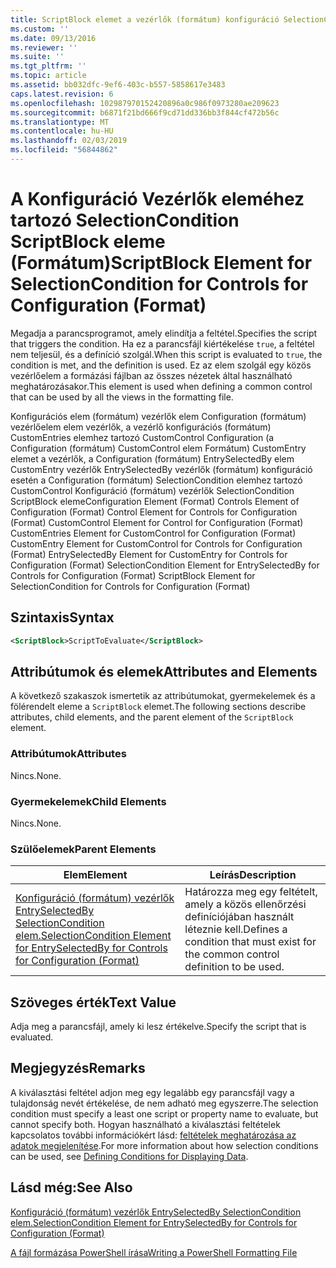 ```yaml
---
title: ScriptBlock elemet a vezérlők (formátum) konfiguráció SelectionCondition |} A Microsoft Docs
ms.custom: ''
ms.date: 09/13/2016
ms.reviewer: ''
ms.suite: ''
ms.tgt_pltfrm: ''
ms.topic: article
ms.assetid: bb032dfc-9ef6-403c-b557-5858617e3483
caps.latest.revision: 6
ms.openlocfilehash: 102987970152420896a0c986f0973280ae209623
ms.sourcegitcommit: b6871f21bd666f9cd71dd336bb3f844cf472b56c
ms.translationtype: MT
ms.contentlocale: hu-HU
ms.lasthandoff: 02/03/2019
ms.locfileid: "56844862"
---
```

# <a name="scriptblock-element-for-selectioncondition-for-controls-for-configuration-format"></a><span data-ttu-id="18a31-102">A Konfiguráció Vezérlők eleméhez tartozó SelectionCondition ScriptBlock eleme (Formátum)</span><span class="sxs-lookup"><span data-stu-id="18a31-102">ScriptBlock Element for SelectionCondition for Controls for Configuration (Format)</span></span>

<span data-ttu-id="18a31-103">Megadja a parancsprogramot, amely elindítja a feltétel.</span><span class="sxs-lookup"><span data-stu-id="18a31-103">Specifies the script that triggers the condition.</span></span> <span data-ttu-id="18a31-104">Ha ez a parancsfájl kiértékelése `true`, a feltétel nem teljesül, és a definíció szolgál.</span><span class="sxs-lookup"><span data-stu-id="18a31-104">When this script is evaluated to `true`, the condition is met, and the definition is used.</span></span> <span data-ttu-id="18a31-105">Ez az elem szolgál egy közös vezérlőelem a formázási fájlban az összes nézetek által használható meghatározásakor.</span><span class="sxs-lookup"><span data-stu-id="18a31-105">This element is used when defining a common control that can be used by all the views in the formatting file.</span></span>

<span data-ttu-id="18a31-106">Konfigurációs elem (formátum) vezérlők elem Configuration (formátum) vezérlőelem elem vezérlők, a vezérlő konfigurációs (formátum) CustomEntries elemhez tartozó CustomControl Configuration (a Configuration (formátum) CustomControl elem Formátum) CustomEntry elemet a vezérlők, a Configuration (formátum) EntrySelectedBy elem CustomEntry vezérlők EntrySelectedBy vezérlők (formátum) konfiguráció esetén a Configuration (formátum) SelectionCondition elemhez tartozó CustomControl Konfiguráció (formátum) vezérlők SelectionCondition ScriptBlock eleme</span><span class="sxs-lookup"><span data-stu-id="18a31-106">Configuration Element (Format) Controls Element of Configuration (Format) Control Element for Controls for Configuration (Format) CustomControl Element for Control for Configuration (Format) CustomEntries Element for CustomControl for Configuration (Format) CustomEntry Element for CustomControl for Controls for Configuration (Format) EntrySelectedBy Element for CustomEntry for Controls for Configuration (Format) SelectionCondition Element for EntrySelectedBy for Controls for Configuration (Format) ScriptBlock Element for SelectionCondition for Controls for Configuration (Format)</span></span>

## <a name="syntax"></a><span data-ttu-id="18a31-107">Szintaxis</span><span class="sxs-lookup"><span data-stu-id="18a31-107">Syntax</span></span>

```xml
<ScriptBlock>ScriptToEvaluate</ScriptBlock>
```

## <a name="attributes-and-elements"></a><span data-ttu-id="18a31-108">Attribútumok és elemek</span><span class="sxs-lookup"><span data-stu-id="18a31-108">Attributes and Elements</span></span>

<span data-ttu-id="18a31-109">A következő szakaszok ismertetik az attribútumokat, gyermekelemek és a fölérendelt eleme a `ScriptBlock` elemet.</span><span class="sxs-lookup"><span data-stu-id="18a31-109">The following sections describe attributes, child elements, and the parent element of the `ScriptBlock` element.</span></span>

### <a name="attributes"></a><span data-ttu-id="18a31-110">Attribútumok</span><span class="sxs-lookup"><span data-stu-id="18a31-110">Attributes</span></span>

<span data-ttu-id="18a31-111">Nincs.</span><span class="sxs-lookup"><span data-stu-id="18a31-111">None.</span></span>

### <a name="child-elements"></a><span data-ttu-id="18a31-112">Gyermekelemek</span><span class="sxs-lookup"><span data-stu-id="18a31-112">Child Elements</span></span>

<span data-ttu-id="18a31-113">Nincs.</span><span class="sxs-lookup"><span data-stu-id="18a31-113">None.</span></span>

### <a name="parent-elements"></a><span data-ttu-id="18a31-114">Szülőelemek</span><span class="sxs-lookup"><span data-stu-id="18a31-114">Parent Elements</span></span>

|<span data-ttu-id="18a31-115">Elem</span><span class="sxs-lookup"><span data-stu-id="18a31-115">Element</span></span>|<span data-ttu-id="18a31-116">Leírás</span><span class="sxs-lookup"><span data-stu-id="18a31-116">Description</span></span>|
|-------------|-----------------|
|[<span data-ttu-id="18a31-117">Konfiguráció (formátum) vezérlők EntrySelectedBy SelectionCondition elem.</span><span class="sxs-lookup"><span data-stu-id="18a31-117">SelectionCondition Element for EntrySelectedBy for Controls for Configuration (Format)</span></span>](./selectioncondition-element-for-entryselectedby-for-controls-for-configuration-format.md)|<span data-ttu-id="18a31-118">Határozza meg egy feltételt, amely a közös ellenőrzési definíciójában használt léteznie kell.</span><span class="sxs-lookup"><span data-stu-id="18a31-118">Defines a condition that must exist for the common control definition to be used.</span></span>|

## <a name="text-value"></a><span data-ttu-id="18a31-119">Szöveges érték</span><span class="sxs-lookup"><span data-stu-id="18a31-119">Text Value</span></span>

<span data-ttu-id="18a31-120">Adja meg a parancsfájl, amely ki lesz értékelve.</span><span class="sxs-lookup"><span data-stu-id="18a31-120">Specify the script that is evaluated.</span></span>

## <a name="remarks"></a><span data-ttu-id="18a31-121">Megjegyzés</span><span class="sxs-lookup"><span data-stu-id="18a31-121">Remarks</span></span>

<span data-ttu-id="18a31-122">A kiválasztási feltétel adjon meg egy legalább egy parancsfájl vagy a tulajdonság nevét értékelése, de nem adható meg egyszerre.</span><span class="sxs-lookup"><span data-stu-id="18a31-122">The selection condition must specify a least one script or property name to evaluate, but cannot specify both.</span></span> <span data-ttu-id="18a31-123">Hogyan használható a kiválasztási feltételek kapcsolatos további információkért lásd: [feltételek meghatározása az adatok megjelenítése](./defining-conditions-for-displaying-data.md).</span><span class="sxs-lookup"><span data-stu-id="18a31-123">For more information about how selection conditions can be used, see [Defining Conditions for Displaying Data](./defining-conditions-for-displaying-data.md).</span></span>

## <a name="see-also"></a><span data-ttu-id="18a31-124">Lásd még:</span><span class="sxs-lookup"><span data-stu-id="18a31-124">See Also</span></span>

[<span data-ttu-id="18a31-125">Konfiguráció (formátum) vezérlők EntrySelectedBy SelectionCondition elem.</span><span class="sxs-lookup"><span data-stu-id="18a31-125">SelectionCondition Element for EntrySelectedBy for Controls for Configuration (Format)</span></span>](./selectioncondition-element-for-entryselectedby-for-controls-for-configuration-format.md)

[<span data-ttu-id="18a31-126">A fájl formázása PowerShell írása</span><span class="sxs-lookup"><span data-stu-id="18a31-126">Writing a PowerShell Formatting File</span></span>](./writing-a-powershell-formatting-file.md)
